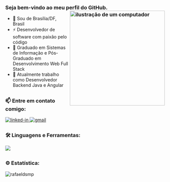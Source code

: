 ### Seja bem-vindo ao meu perfil do GitHub. <img src="https://raw.githubusercontent.com/MicaelliMedeiros/micaellimedeiros/master/image/computer-illustration.png" alt="ilustração de um computador" min-width="300px" max-width="300px" width="300px" align="right">

- 📍 Sou de Brasília/DF, Brasil
- ⚡ Desenvolvedor de software com paixão pelo código
- 🧠 Graduado em Sistemas de Informação e Pós-Graduado em Desenvolvimento Web Full Stack
- 🏦 Atualmente trabalho como Desenvolvedor Backend Java e Angular


##
  <h3>
    📫 Entre em contato comigo:
  </h3>
  <a href="https://www.linkedin.com/in/rafael-pino-739442a3/">
    <img 
      src="https://img.shields.io/badge/Linkedin-0077B5?style=for-the-badge&amp;logo=LinkedIn&amp;logoColor=white" 
      alt="linked-in">
  </a> 
  <a href="mailto:rafaeltsd@gmail.com">
    <img 
      src="https://img.shields.io/badge/Gmail-D14836?style=for-the-badge&amp;logo=Gmail&amp;logoColor=white" alt="gmail">
  </a>  

## 
<h3>🛠️ Linguagens e Ferramentas:</h3>

<p align="left">
  <a href="https://skillicons.dev">
   <img src="https://skillicons.dev/icons?i=java,cs,ts,angular,spring,git,kafka,docker,postman,mysql,postgres,mongo" />
  </a>
</p>

## 
<h3 align="left">
⚙️ Estatística:</h3>
<p> <img align="left" src="https://github-readme-stats.vercel.app/api/top-langs?username=rafaeldsmp&show_icons=true&locale=en&layout=compact" alt="rafaeldsmp" /></p> 

